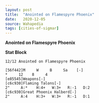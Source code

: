 ```yaml
---
layout: post
title:  "Anointed on Flamespyre Phoenix"
date:   2020-12-05
source: Wahapedia
tags: [cities-of-sigmar]
---
```


**Anointed on Flamespyre Phoenix**

**Stat Block**
```
12/12 Anointed on Flamespyre Phoenix
```

```
[56f442]M     W     B     Sa    [-]
*     12    8     4     
[e85545]Weapons[-]
[c6c930]Flaming Talons[-]
2"     A:*    H:4+   W:3+   R:-1   D:2   
[c6c930]Great Phoenix Halberd[-]
2"     A:4    H:3+   W:3+   R:-1   D:1   
```



